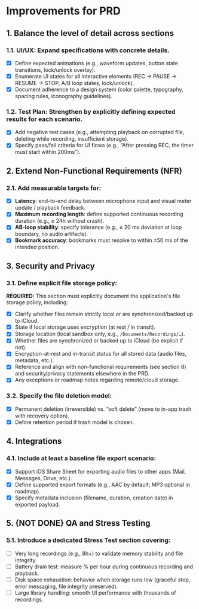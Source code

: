 # Improvements for PRD

## 1. Balance the level of detail across sections

### 1.1. **UI/UX**: Expand specifications with concrete details. 
 
- [x] Define expected animations (e.g., waveform updates, button state transitions, lock/unlock overlay).  
- [x] Enumerate UI states for all interactive elements (REC → PAUSE → RESUME → STOP, A/B loop states, lock/unlock).  
- [x] Document adherence to a design system (color palette, typography, spacing rules, iconography guidelines).  

### 1.2. **Test Plan**: Strengthen by explicitly defining expected results for each scenario.  

- [x] Add negative test cases (e.g., attempting playback on corrupted file, deleting while recording, insufficient storage).  
- [x] Specify pass/fail criteria for UI flows (e.g., “After pressing REC, the timer must start within 200ms”).  

## 2. Extend Non-Functional Requirements (NFR)

### 2.1. Add measurable targets for:
  
- [x] **Latency**: end-to-end delay between microphone input and visual meter update / playback feedback.  
- [x] **Maximum recording length**: define supported continuous recording duration (e.g., ≥ 24h without crash).  
- [x] **AB-loop stability**: specify tolerance (e.g., ≤ 20 ms deviation at loop boundary, no audio artifacts).  
- [x] **Bookmark accuracy**: bookmarks must resolve to within ±50 ms of the intended position.  

## 3. Security and Privacy

### 3.1. Define explicit **file storage policy**:

  **REQUIRED:** This section must explicitly document the application's file storage policy, including: 

  - [x] Clarify whether files remain strictly local or are synchronized/backed up to iCloud.  
  - [x] State if local storage uses encryption (at rest / in transit).   
  - [x] Storage location (local sandbox only, e.g., `/Documents/Recordings/…`).  
  - [x] Whether files are synchronized or backed up to iCloud (be explicit if not).  
  - [x] Encryption-at-rest and in-transit status for all stored data (audio files, metadata, etc.).  
  - [x] Reference and align with non-functional requirements (see section 8) and security/privacy statements elsewhere in the PRD.  
  - [x] Any exceptions or roadmap notes regarding remote/cloud storage.

### 3.2. Specify the **file deletion model**:  

  - [x] Permanent deletion (irreversible) vs. “soft delete” (move to in-app trash with recovery option). 
  - [x] Define retention period if trash model is chosen.  

## 4. Integrations

### 4.1. Include at least a **baseline file export scenario**:
  
- [x] Support iOS Share Sheet for exporting audio files to other apps (Mail, Messages, Drive, etc.).  
- [x] Define supported export formats (e.g., AAC by default; MP3 optional in roadmap).  
- [x] Specify metadata inclusion (filename, duration, creation date) in exported payload.  

## 5. {NOT DONE} QA and Stress Testing

### 5.1. Introduce a dedicated **Stress Test** section covering:
  
- [ ] Very long recordings (e.g., 8h+) to validate memory stability and file integrity.  
- [ ] Battery drain test: measure % per hour during continuous recording and playback.  
- [ ] Disk space exhaustion: behavior when storage runs low (graceful stop, error messaging, file integrity preserved).  
- [ ] Large library handling: smooth UI performance with thousands of recordings.  
